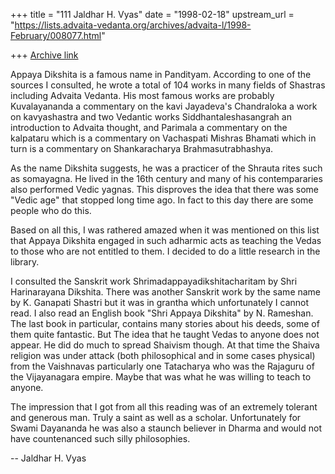 +++
title = "111 Jaldhar H. Vyas"
date = "1998-02-18"
upstream_url = "https://lists.advaita-vedanta.org/archives/advaita-l/1998-February/008077.html"

+++
[Archive link](https://lists.advaita-vedanta.org/archives/advaita-l/1998-February/008077.html)

Appaya Dikshita is a famous name in Pandityam.  According to one of the
sources I consulted, he wrote a total of 104 works in many fields of
Shastras including Advaita Vedanta.  His most famous works are probably
Kuvalayananda a commentary on the kavi Jayadeva's Chandraloka a work on
kavyashastra and two Vedantic works Siddhantaleshasangrah an introduction
to Advaita thought, and Parimala a commentary on the kalpataru which is a
commentary on Vachaspati Mishras Bhamati which in turn is a commentary on
Shankaracharya Brahmasutrabhashya.

As the name Dikshita suggests, he was a practicer of the Shrauta rites
such as somayagna.  He lived in the 16th century and many of his
contempararies also performed Vedic yagnas.  This disproves the idea that
there was some "Vedic age" that stopped long time ago.  In fact to this
day there are some people who do this.

Based on all this, I was rathered amazed when it was mentioned on this
list that Appaya Dikshita engaged in such adharmic acts as teaching the
Vedas to those who are not entitled to them.  I decided to do a little
research in the library.

I consulted the Sanskrit work Shrimadappayadikshitacharitam by Shri
Harinarayana Dikshita.  There was another Sanskrit work by the same name
by K. Ganapati Shastri but it was in grantha which unfortunately I cannot
read.  I also read an English book "Shri Appaya Dikshita" by N. Rameshan.
The last book in particular, contains many stories about his deeds, some
of them quite fantastic.  But The idea that he taught Vedas to anyone does
not appear.  He did do much to spread Shaivism though.  At that time
the Shaiva religion was under attack (both philosophical and in some
cases physical) from the Vaishnavas particularly one Tatacharya who
was the Rajaguru of the Vijayanagara empire.  Maybe that was what he was
willing to teach to anyone.

The impression that I got from all this reading was of an extremely
tolerant and generous man.  Truly a saint as well as a scholar.
Unfortunately for Swami Dayananda he was also a staunch believer in Dharma
and would not have countenanced such silly philosophies.

--
Jaldhar H. Vyas <jaldhar at braincells.com>

